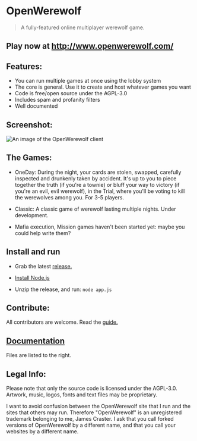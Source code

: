 # OpenWerewolf

> A fully-featured online multiplayer werewolf game.

## Play now at http://www.openwerewolf.com/

## Features:
* You can run multiple games at once using the lobby system
* The core is general. Use it to create and host whatever games you want
* Code is free/open source under the AGPL-3.0
* Includes spam and profanity filters
* Well documented 

## Screenshot:
![An image of the OpenWerewolf client](https://github.com/JamesCraster/OpenWerewolf/blob/master/Screenshot.png)

## The Games:
* OneDay: During the night, your cards are stolen, swapped, carefully inspected and drunkenly taken by accident.
It's up to you to piece together the truth (if you're a townie) or bluff your way to victory (if you're an evil, evil werewolf),
in the Trial, where you'll be voting to kill the werewolves among you. For 3-5 players.

* Classic: A classic game of werewolf lasting multiple nights. Under development.

* Mafia execution, Mission games haven't been started yet: maybe you could help write them?

## Install and run
* Grab the latest [release.](https://github.com/JamesCraster/OpenWerewolf/releases)  

* [Install Node.js](https://nodejs.org/en/)  

* Unzip the release, and run: `node app.js`  


## Contribute:
All contributors are welcome. Read the [guide.](https://github.com/JamesCraster/OpenWerewolf/wiki/Contributing)

## [Documentation](https://jamescraster.github.io/OpenWerewolf/index.html)
Files are listed to the right.

## Legal Info:
Please note that only the source code is licensed under the AGPL-3.0. 
Artwork, music, logos, fonts and text files may be proprietary.

I want to avoid confusion between the OpenWerewolf site that I run and the sites that others may run.
Therefore "OpenWerewolf" is an unregistered trademark belonging to me, James Craster.
I ask that you call forked versions of OpenWerewolf by a different name, and that you call your websites by a different name.




